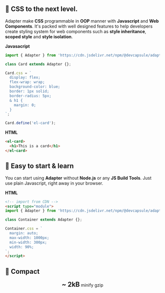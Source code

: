 ## 🎉 CSS to the next level.

Adapter make **CSS** programmable in **OOP** manner
with **Javascript** and **Web Components**. It's packed with
well designed features to help developers create styling system
for web components such as **style inheritance**, **scoped style** and
**style isolation**.

<el-code-block>
<div el="bar-top-left"><b>Javasacript</b></div>

```js
import { Adapter } from 'https://cdn.jsdelivr.net/npm/@devcapsule/adapter/+esm';

class Card extends Adapter {};

Card.css = `
  display: flex;
  flex-wrap: wrap;
  background-color: blue;
  border: 1px solid;
  border-radius: 5px;
  & h1 {
    margin: 0;
  }
`;

Card.define('el-card');
```
</el-code-block>

<el-code-block>
<div el="bar-top-left"><b>HTML</b></div>

```html
<el-card>
  <h1>This is a card</h1>
</el-card>
```

## 🎉 Easy to start & learn
You can start using **Adapter** without **Node.js** or any
**JS Build Tools**. Just use plain Javascript, right away in your browser.

<el-code-block>
<div el="bar-top-left"><b>HTML</b></div>

```html
<!-- import from CDN -->
<script type="module">
import { Adapter } from 'https://cdn.jsdelivr.net/npm/@devcapsule/adapter/+esm';

class Container extends Adapter {};

Container.css = `
  margin: auto;
  max-width: 1000px;
  min-width: 300px;
  width: 90%;
`;
</script>
```
</el-code-block>

## 🎉 Compact

<div style="text-align: center;">
<strong style="font-size: 1.5em;">~ 2kB</strong> minify gzip
</div>